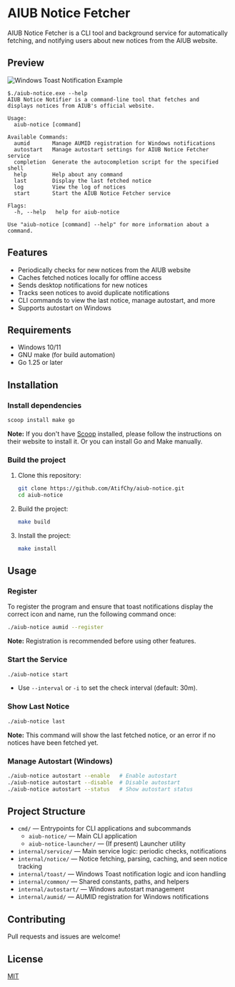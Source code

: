 # AIUB Notice Fetcher

AIUB Notice Fetcher is a CLI tool and background service for automatically fetching,
and notifying users about new notices from the AIUB website.

## Preview

![Windows Toast Notification Example](https://github.com/user-attachments/assets/411999be-0da6-4a23-9fd3-15bd97c7b44f)

```text
$./aiub-notice.exe --help
AIUB Notice Notifier is a command-line tool that fetches and
displays notices from AIUB's official website.

Usage:
  aiub-notice [command]

Available Commands:
  aumid       Manage AUMID registration for Windows notifications
  autostart   Manage autostart settings for AIUB Notice Fetcher service
  completion  Generate the autocompletion script for the specified shell
  help        Help about any command
  last        Display the last fetched notice
  log         View the log of notices
  start       Start the AIUB Notice Fetcher service

Flags:
  -h, --help   help for aiub-notice

Use "aiub-notice [command] --help" for more information about a command.
```

## Features

- Periodically checks for new notices from the AIUB website
- Caches fetched notices locally for offline access
- Sends desktop notifications for new notices
- Tracks seen notices to avoid duplicate notifications
- CLI commands to view the last notice, manage autostart, and more
- Supports autostart on Windows

## Requirements

- Windows 10/11
- GNU make (for build automation)
- Go 1.25 or later

## Installation

### Install dependencies

```sh
scoop install make go
```

**Note:** If you don't have [Scoop](https://scoop.sh/) installed,
please follow the instructions on their website to install it.
Or you can install Go and Make manually.

### Build the project

1. Clone this repository:

    ```sh
    git clone https://github.com/AtifChy/aiub-notice.git
    cd aiub-notice
    ```

2. Build the project:

    ```sh
    make build
    ```

3. Install the project:

    ```sh
    make install
    ```

## Usage

### Register

To register the program and ensure that toast notifications display
the correct icon and name, run the following command once:

```sh
./aiub-notice aumid --register
```

**Note:** Registration is recommended before using other features.

### Start the Service

```sh
./aiub-notice start
```

- Use `--interval` or `-i` to set the check interval (default: 30m).

### Show Last Notice

```sh
./aiub-notice last
```

**Note:** This command will show the last fetched notice,
or an error if no notices have been fetched yet.

### Manage Autostart (Windows)

```sh
./aiub-notice autostart --enable   # Enable autostart
./aiub-notice autostart --disable  # Disable autostart
./aiub-notice autostart --status   # Show autostart status
```

## Project Structure

- `cmd/` — Entrypoints for CLI applications and subcommands
  - `aiub-notice/` — Main CLI application
  - `aiub-notice-launcher/` — (If present) Launcher utility
- `internal/service/` — Main service logic: periodic checks, notifications
- `internal/notice/` — Notice fetching, parsing, caching, and seen notice tracking
- `internal/toast/` — Windows Toast notification logic and icon handling
- `internal/common/` — Shared constants, paths, and helpers
- `internal/autostart/` — Windows autostart management
- `internal/aumid/` — AUMID registration for Windows notifications

## Contributing

Pull requests and issues are welcome!

## License

[MIT](LICENSE)
